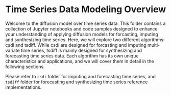 # Time Series Data Modeling Overview

Welcome to the diffusion model over time series data. This folder contains a collection of Jupyter notebooks and code samples designed to enhance your understanding of applying diffusion models for forcasting, imputing and synthesizing time series. Here, we will explore two different algorithms: csdi and tsdiff. While csdi are designed for forcasting and imputing multi-variate time series, tsdiff is mainly designed for synthesizing and forecasting time series data. Each algorithm has its own unique characteristics and applications, and we will cover them in detail in the following sections. 

Please refer to `csdi` folder for imputing and forecasting time series, and `tsdiff` folder for forecasting and synthesizing time series reference implementations.